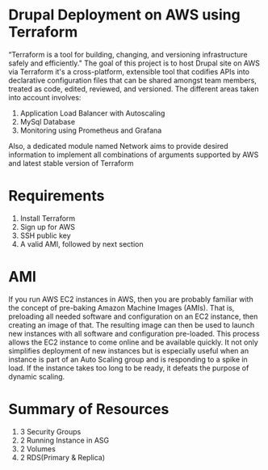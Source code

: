 # Drupal Deployment on AWS using Terraform 

“Terraform is a tool for building, changing, and versioning infrastructure safely and efficiently."
The goal of this project is to host Drupal site on AWS via Terraform  it's a cross-platform, extensible tool that codifies APIs into declarative configuration 
files that can be shared amongst team members, treated as code, edited, reviewed, and versioned.
The different areas taken into account involves:

1. Application Load Balancer with Autoscaling 
2. MySql Database
3. Monitoring using Prometheus and Grafana

Also, a dedicated module named Network aims to provide desired information to implement all combinations of arguments supported by AWS and latest stable version of Terraform

# Requirements

1. Install Terraform
2. Sign up for AWS 
3. SSH public key
4. A valid AMI, followed by next section

# AMI

If you run AWS EC2 instances in AWS, then you are probably familiar with the concept of pre-baking Amazon Machine Images (AMIs). 
That is, preloading all needed software and configuration on an EC2 instance, then creating an image of that. The resulting image
can then be used to launch new instances with all software and configuration pre-loaded. This process allows the EC2 instance to come 
online and be available quickly. It not only simplifies deployment of new instances but is especially useful when an instance is part of 
an Auto Scaling group and is responding to a spike in load. If the instance takes too long to be ready, it defeats the purpose of dynamic scaling.

# Summary of Resources
1. 3 Security Groups
2. 2 Running Instance in ASG
3. 2 Volumes
4. 2 RDS(Primary & Replica) 


  
